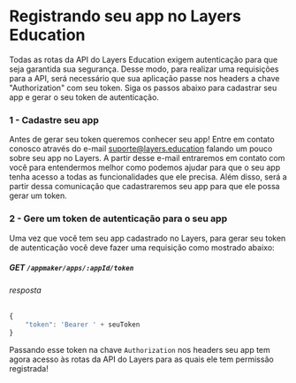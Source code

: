 # Registrando seu app no Layers Education

Todas as rotas da API do Layers Education exigem autenticação para que seja garantida sua segurança. Desse modo, para realizar uma requisições para a API, será necessário que sua aplicação passe nos headers a chave "Authorization" com seu token. Siga os passos abaixo para cadastrar seu app e gerar o seu token de autenticação. 

### 1 - Cadastre seu app

Antes de gerar seu token queremos conhecer seu app! Entre em contato conosco através do e-mail suporte@layers.education falando um pouco sobre seu app no Layers. A partir desse e-mail entraremos em contato com você para entendermos melhor como podemos ajudar para que o seu app tenha acesso a todas as funcionalidades que ele precisa. Além disso, será a partir dessa comunicação que cadastraremos seu app para que ele possa gerar um token.

### 2 - Gere um token de autenticação para o seu app

Uma vez que você tem seu app cadastrado no Layers, para gerar seu token de autenticação você deve fazer uma requisição como mostrado abaixo:

##### **GET** `/appmaker/apps/:appId/token`
###### resposta
```js
{
    "token": 'Bearer ' + seuToken
}
```

Passando esse token na chave ```Authorization``` nos headers seu app tem agora acesso às rotas da API do Layers para as quais ele tem permissão registrada! 
